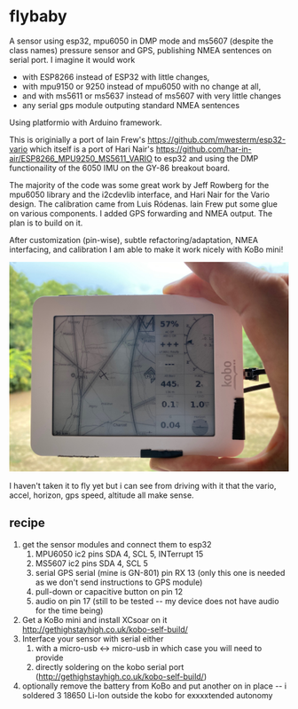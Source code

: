 # flybaby
A sensor using esp32, mpu6050 in DMP mode and ms5607 (despite the class names) pressure sensor and GPS, publishing NMEA sentences on serial port. 
I imagine it would work 
* with ESP8266 instead of ESP32 with little changes, 
* with mpu9150 or 9250 instead of mpu6050 with no change at all, 
* and with ms5611 or ms5637 instead of ms5607 with very little changes
* any serial gps module outputing standard NMEA sentences

Using platformio with Arduino framework.

This is originially a port of Iain Frew's https://github.com/mwesterm/esp32-vario which itself is a port of Hari Nair's https://github.com/har-in-air/ESP8266_MPU9250_MS5611_VARIO to esp32 and using the DMP functionaility of the 6050 IMU on the GY-86 breakout board.

The majority of the code was some great work by Jeff Rowberg for the mpu6050 library and the i2cdevlib interface, and Hari Nair for the Vario design. The calibration came from  Luis Ródenas. Iain Frew put some glue on various components. I added GPS forwarding and NMEA output.
The plan is to build on it.

After customization (pin-wise), subtle refactoring/adaptation, NMEA interfacing, and calibration I am able to make it work nicely with KoBo mini!

![finished job](pics/fullsizeoutput_49e1.jpeg)

I haven't taken it to fly yet but i can see from driving with it that the vario, accel, horizon, gps speed, altitude all make sense.

## recipe 
1. get the sensor modules and connect them to esp32
   1. MPU6050 ic2 pins SDA 4, SCL 5, INTerrupt 15
   1. MS5607  ic2 pins SDA 4, SCL 5
   1. serial GPS serial (mine is GN-801) pin RX 13 (only this one is needed as we don't send instructions to GPS module)
   1. pull-down or capacitive button on pin 12
   1. audio on pin 17 (still to be tested -- my device does not have audio for the time being)
1. Get a KoBo mini and install XCsoar on it http://gethighstayhigh.co.uk/kobo-self-build/
1. Interface your sensor with serial either 
   1. with a micro-usb <-> micro-usb in which case you will need to provide 
   1. directly soldering on the kobo serial port (http://gethighstayhigh.co.uk/kobo-self-build/)
1. optionally remove the battery from KoBo and put another on in place -- i soldered 3 18650 Li-Ion outside the kobo for exxxxtended autonomy

